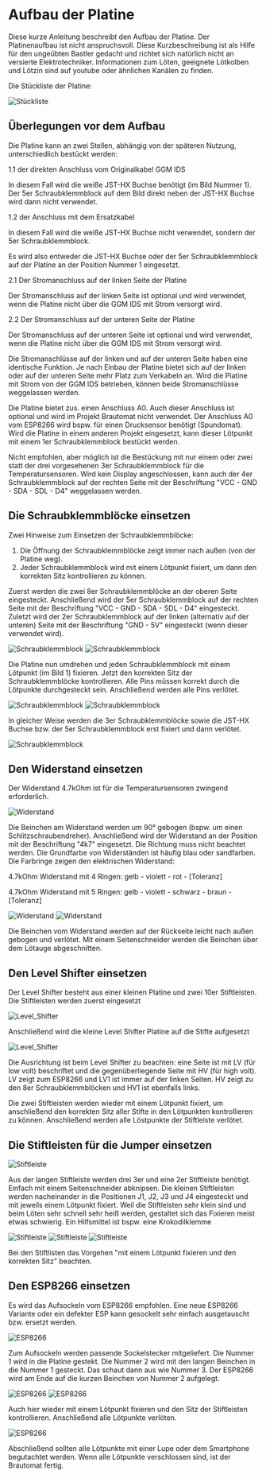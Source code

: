 # Aufbau der Platine

Diese kurze Anleitung beschreibt den Aufbau der Platine. Der Platinenaufbau ist nicht anspruchsvoll. Diese Kurzbeschreibung ist als Hilfe für den ungeübten Bastler gedacht und richtet sich natürlich nicht an versierte Elektrotechniker. Informationen zum Löten, geeignete Lötkolben und Lötzin sind auf youtube oder ähnlichen Kanälen zu finden.

Die Stückliste der Platine:

![Stückliste](/docs/img/Stueckliste.jpg)

## Überlegungen vor dem Aufbau

Die Platine kann an zwei Stellen, abhängig von der späteren Nutzung, unterschiedlich bestückt werden:

1.1 der direkten Anschluss vom Originalkabel GGM IDS

In diesem Fall wird die weiße JST-HX Buchse benötigt (im Bild Nummer 1). Der 5er Schraubklemmblock auf dem Bild direkt neben der JST-HX Buchse wird dann nicht verwendet.

1.2 der Anschluss mit dem Ersatzkabel

In diesem Fall wird die weiße JST-HX Buchse nicht verwendet, sondern der 5er Schraubklemmblock.

Es wird also entweder die JST-HX Buchse oder der 5er Schraubklemmblock auf der Platine an der Position Nummer 1 eingesetzt.

2.1 Der Stromanschluss auf der linken Seite der Platine

Der Stromanschluss auf der linken Seite ist optional und wird verwendet, wenn die Platine nicht über die GGM IDS mit Strom versorgt wird.

2.2 Der Stromanschluss auf der unteren Seite der Platine

Der Stromanschluss auf der unteren Seite ist optional und wird verwendet, wenn die Platine nicht über die GGM IDS mit Strom versorgt wird.

Die Stromanschlüsse auf der linken und auf der unteren Seite haben eine identische Funktion. Je nach Einbau der Platine bietet sich auf der linken oder auf der unteren Seite mehr Platz zum Verkabeln an. Wird die Platine mit Strom von der GGM IDS betrieben, können beide Stromanschlüsse weggelassen werden.

Die Platine bietet zus. einen Anschluss A0. Auch dieser Anschluss ist optional und wird im Projekt Brautomat nicht verwendet. Der Anschluss A0 vom ESP8266 wird bspw. für einen Drucksensor benötigt (Spundomat). Wird die Platine in einem anderen Projekt eingesetzt, kann dieser Lötpunkt mit einem 1er Schraubklemmblock bestückt werden.

Nicht empfohlen, aber möglich ist die Bestückung mit nur einem oder zwei statt der drei vorgesehenen 3er Schraubklemmblock für die Temperatursensoren. Wird kein Display angeschlossen, kann auch der 4er Schraubklemmblock auf der rechten Seite mit der Beschriftung "VCC - GND - SDA - SDL - D4" weggelassen werden.

## Die Schraubklemmblöcke einsetzen

Zwei Hinweise zum Einsetzen der Schraubklemmblöcke:

1. Die Öffnung der Schraubklemmblöcke zeigt immer nach außen (von der Platine weg).
2. Jeder Schraubklemmblock wird mit einem Lötpunkt fixiert, um dann den korrekten Sitz kontrollieren zu können.

Zuerst werden die zwei 8er Schraubklemmblöcke an der oberen Seite eingesteckt. Anschließend wird der 5er Schraubklemmblock auf der rechten Seite mit der Beschriftung "VCC - GND - SDA - SDL - D4" eingesteckt. Zuletzt wird der 2er Schraubklemmblock auf der linken (alternativ auf der unteren) Seite mit der Beschriftung "GND - 5V" eingesteckt (wenn dieser verwendet wird).

![Schraubklemmblock](/docs/img/Schraubklemm_1.jpeg) ![Schraubklemmblock](/docs/img/Schraubklemm_2.jpeg)

Die Platine nun umdrehen und jeden Schraubklemmblock mit einem Lötpunkt (im Bild 1) fixieren. Jetzt den korrekten Sitz der Schraubklemmblöcke kontrollieren. Alle Pins müssen korrekt durch die Lötpunkte durchgesteckt sein. Anschließend werden alle Pins verlötet.

![Schraubklemmblock](/docs/img/Schraubklemm_5.jpeg) ![Schraubklemmblock](/docs/img/Schraubklemm_4.jpeg)

In gleicher Weise werden die 3er Schraubklemmblöcke sowie die JST-HX Buchse bzw. der 5er Schraubklemmblock erst fixiert und dann verlötet.

![Schraubklemmblock](/docs/img/Schraubklemm_3.jpeg)

## Den Widerstand einsetzen

Der Widerstand 4.7kOhm ist für die Temperatursensoren zwingend erforderlich.

![Widerstand](/docs/img/Widerstand_1.jpeg)

Die Beinchen am Widerstand werden um 90° gebogen (bspw. um einen Schlitzschraubendreher). Anschließend wird der Widerstand an der Position mit der Beschriftung "4k7" eingesetzt. Die Richtung muss nicht beachtet werden. Die Grundfarbe von Widerständen ist häufig blau oder sandfarben. Die Farbringe zeigen den elektrischen Widerstand:

4.7kOhm Widerstand mit 4 Ringen: gelb - violett - rot - [Toleranz]

4.7kOhm Widerstand mit 5 Ringen: gelb - violett - schwarz - braun - [Toleranz]

![Widerstand](/docs/img/Widerstand_2.jpeg) ![Widerstand](/docs/img/Widerstand_3.jpeg)

Die Beinchen vom Widerstand werden auf der Rückseite leicht nach außen gebogen und verlötet. Mit einem Seitenschneider werden die Beinchen über dem Lötauge abgeschnitten.

## Den Level Shifter einsetzen

Der Level Shifter besteht aus einer kleinen Platine und zwei 10er Stiftleisten. Die Stiftleisten werden zuerst eingesetzt

![Level_Shifter](/docs/img/Level_Shifter_1.jpeg)

Anschließend wird die kleine Level Shifter Platine auf die Stifte aufgesetzt

![Level_Shifter](/docs/img/Level_Shifter_2.jpeg)

Die Ausrichtung ist beim Level Shifter zu beachten: eine Seite ist mit LV (für low volt) beschriftet und die gegenüberliegende Seite mit HV (für high volt). LV zeigt zum ESP8266 und LV1 ist immer auf der linken Seiten.
HV zeigt zu den 8er Schraubklemmblöcken und HV1 ist ebenfalls links.

Die zwei Stiftleisten werden wieder mit einem Lötpunkt fixiert, um anschließend den korrekten Sitz aller Stifte in den Lötpunkten kontrollieren zu können. Anschließend werden alle Löstpunkte der Stiftleiste verlötet.

## Die Stiftleisten für die Jumper einsetzen

![Stiftleiste](/docs/img/Stiftleiste_1.jpeg)

Aus der langen Stiftleiste werden drei 3er und eine 2er Stiftleiste benötigt. Einfach mit einem Seitenschneider abknipsen.
Die kleinen Stiftleisten werden nacheinander in die Positionen J1, J2, J3 und J4 eingesteckt und mit jeweils einem Lötpunkt fixiert. Weil die Stiftleisten sehr klein sind und beim Löten sehr schnell sehr heiß werden, gestaltet sich das Fixieren meist etwas schwierig. Ein Hilfsmittel ist bspw. eine Krokodilklemme

![Stiftleiste](/docs/img/Stiftleiste_2.jpeg) ![Stiftleiste](/docs/img/Stiftleiste_3.jpeg) ![Stiftleiste](/docs/img/Stiftleiste_4.jpeg)

Bei den Stiftlisten das Vorgehen "mit einem Lötpunkt fixieren und den korrekten Sitz" beachten.

## Den ESP8266 einsetzen

Es wird das Aufsockeln vom ESP8266 empfohlen. Eine neue ESP8266 Variante oder ein defekter ESP kann gesockelt sehr einfach ausgetauscht bzw. ersetzt werden.

![ESP8266](/docs/img/ESP8266_1.jpeg)

Zum Aufsockeln werden passende Sockelstecker mitgeliefert. Die Nummer 1 wird in die Platine gestekt. Die Nummer 2 wird mit den langen Beinchen in die Nummer 1 gesteckt. Das schaut dann aus wie Nummer 3. Der ESP8266 wird am Ende auf die kurzen Beinchen von Nummer 2 aufgelegt.

![ESP8266](/docs/img/ESP8266_2.jpeg) ![ESP8266](/docs/img/ESP8266_3.jpeg)

Auch hier wieder mit einem Lötpunkt fixieren und den Sitz der Stiftleisten kontrollieren. Anschließend alle Lötpunkte verlöten.

![ESP8266](/docs/img/ESP8266_4.jpeg)

Abschließend sollten alle Lötpunkte mit einer Lupe oder dem Smartphone begutachtet werden. Wenn alle Lötpunkte verschlossen sind, ist der Brautomat fertig.
